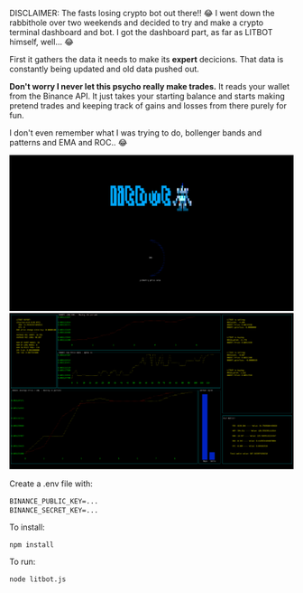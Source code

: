 DISCLAIMER: The fasts losing crypto bot out there!! :joy: I went down the rabbithole over two weekends and decided to try and make a crypto terminal dashboard and bot. I got the dashboard part, as far as LITBOT himself, well... :joy:

First it gathers the data it needs to make its **expert** decicions. That data is constantly being updated and old data pushed out.

**Don't worry I never let this psycho really make trades.** It reads your wallet from the Binance API. It just takes your starting balance and starts making pretend trades and keeping track of gains and losses from there purely for fun.

I don't even remember what I was trying to do, bollenger bands and patterns and EMA and ROC.. :joy:


![](screenshot1.png)
![](screenshot2.png)


Create a .env file with:
```
BINANCE_PUBLIC_KEY=...
BINANCE_SECRET_KEY=...
```

To install:
```
npm install
```

To run:
```
node litbot.js
```
